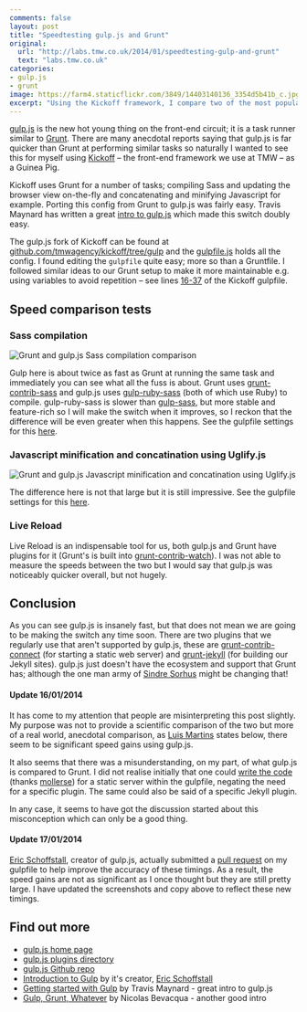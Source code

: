 ```yaml
---
comments: false
layout: post
title: "Speedtesting gulp.js and Grunt"
original:
  url: "http://labs.tmw.co.uk/2014/01/speedtesting-gulp-and-grunt"
  text: "labs.tmw.co.uk"
categories:
- gulp.js
- grunt
image: https://farm4.staticflickr.com/3849/14403140136_3354d5b41b_c.jpg
excerpt: "Using the Kickoff framework, I compare two of the most popular client-side task runners"
---
```

[gulp.js](http://gulpjs.com/) is the new hot young thing on the front-end circuit; it is a task runner similar to [Grunt](http://gruntjs.com). There are many anecdotal reports saying that gulp.js is far quicker than Grunt at performing similar tasks so naturally I wanted to see this for myself using [Kickoff](http://tmwagency.github.io/kickoff/) – the front-end framework we use at TMW – as a Guinea Pig.

Kickoff uses Grunt for a number of tasks; compiling Sass and updating the browser view on-the-fly and concatenating and minifying Javascript for example. Porting this config from Grunt to gulp.js was fairly easy. Travis Maynard has written a great [intro to gulp.js](http://travismaynard.com/writing/getting-started-with-gulp) which made this switch doubly easy.

The gulp.js fork of Kickoff can be found at [github.com/tmwagency/kickoff/tree/gulp](https://github.com/tmwagency/kickoff/tree/gulp) and the [gulpfile.js](https://github.com/tmwagency/kickoff/blob/gulp/gulpfile.js) holds all the config. I found editing the `gulpfile` quite easy; more so than a Gruntfile. I followed similar ideas to our Grunt setup to make it more maintainable e.g. using variables to avoid repetition – see lines [16-37](https://github.com/tmwagency/kickoff/blob/gulp/gulpfile.js#L16-L37) of the Kickoff gulpfile.

## Speed comparison tests

### Sass compilation

<img src="http://labs.tmw.co.uk/img/blog/kickoff-gulp-test/compare-sass.gif" alt="Grunt and gulp.js Sass compilation comparison">

Gulp here is about twice as fast as Grunt at running the same task and immediately you can see what all the fuss is about. Grunt uses [grunt-contrib-sass](https://github.com/gruntjs/grunt-contrib-sass) and gulp.js uses [gulp-ruby-sass](https://github.com/sindresorhus/gulp-ruby-sass/) (both of which use Ruby) to compile. gulp-ruby-sass is slower than [gulp-sass](https://github.com/dlmanning/gulp-sass), but more stable and feature-rich so I will make the switch when it improves, so I reckon that the difference will be even greater when this happens. See the gulpfile settings for this [here](https://github.com/tmwagency/kickoff/blob/gulp/gulpfile.js#L51-L65).


### Javascript minification and concatination using Uglify.js
<img src="http://labs.tmw.co.uk/img/blog/kickoff-gulp-test/compare-js.gif" alt="Grunt and gulp.js Javascript minification and concatination using Uglify.js">

The difference here is not that large but it is still impressive. See the gulpfile settings for this [here](https://github.com/tmwagency/kickoff/blob/gulp/gulpfile.js#L67-L83).

### Live Reload
Live Reload is an indispensable tool for us, both gulp.js and Grunt have plugins for it (Grunt's is built into [grunt-contrib-watch](https://github.com/gruntjs/grunt-contrib-watch)). I was not able to measure the speeds between the two but I would say that gulp.js was noticeably quicker overall, but not hugely.

## Conclusion
As you can see gulp.js is insanely fast, but that does not mean we are going to be making the switch any time soon. There are two plugins that we regularly use that aren't supported by gulp.js, these are [grunt-contrib-connect](https://github.com/gruntjs/grunt-contrib-connect) (for starting a static web server) and [grunt-jekyll](https://github.com/dannygarcia/grunt-jekyll) (for building our Jekyll sites). gulp.js just doesn't have the ecosystem and support that Grunt has; although the one man army of [Sindre Sorhus](https://twitter.com/sindresorhus) might be changing that!

#### Update 16/01/2014
It has come to my attention that people are misinterpreting this post slightly. My purpose was not to provide a scientific comparison of the two but more of a real world, anecdotal comparison, as [Luis Martins](http://labs.tmw.co.uk/2014/01/speedtesting-gulp-and-grunt/#comment-1202435929) states below, there seem to be significant speed gains using gulp.js.

It also seems that there was a misunderstanding, on my part, of what gulp.js is compared to Grunt. I did not realise initially that one could [write the code](https://gist.github.com/mollerse/8450954) (thanks [mollerse](https://github.com/mollerse)) for a static server within the gulpfile, negating the need for a specific plugin. The same could also be said of a specific Jekyll plugin.

In any case, it seems to have got the discussion started about this misconception which can only be a good thing.

#### Update 17/01/2014
[Eric Schoffstall](https://twitter.com/eschoff), creator of gulp.js, actually submitted a [pull request](https://github.com/tmwagency/kickoff/pull/11) on my gulpfile to help improve the accuracy of these timings. As a result, the speed gains are not as significant as I once thought but they are still pretty large. I have updated the screenshots and copy above to reflect these new timings.

## Find out more
* [gulp.js home page](http://gulpjs.com/)
* [gulp.js plugins directory](http://gratimax.github.io/search-gulp-plugins/)
* [gulp.js Github repo](https://github.com/gulpjs/gulp)
* [Introduction to Gulp](http://slid.es/contra/gulp) by it's creator, [Eric Schoffstall](https://twitter.com/eschoff)
* [Getting started with Gulp](http://travismaynard.com/writing/getting-started-with-gulp) by Travis Maynard - great intro to gulp.js
* [Gulp, Grunt, Whatever](http://blog.ponyfoo.com/2014/01/09/gulp-grunt-whatever) by Nicolas Bevacqua - another good intro


